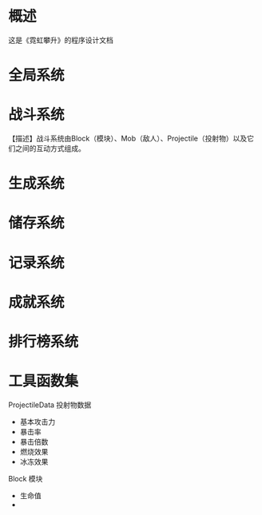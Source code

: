 
# 概述
这是《霓虹攀升》的程序设计文档

# 全局系统


# 战斗系统
【描述】战斗系统由Block（模块）、Mob（敌人）、Projectile（投射物）以及它们之间的互动方式组成。



# 生成系统
# 储存系统
# 记录系统
# 成就系统
# 排行榜系统
# 工具函数集

ProjectileData 投射物数据
+ 基本攻击力
+ 暴击率
+ 暴击倍数
+ 燃烧效果
+ 冰冻效果

Block 模块
+ 生命值
+ 